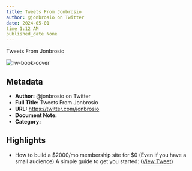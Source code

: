 ```yaml
---
title: Tweets From Jonbrosio
author: @jonbrosio on Twitter
date: 2024-05-01
time 1:12 AM
published_date None
---
```

Tweets From Jonbrosio

![rw-book-cover](https://pbs.twimg.com/profile_images/1555647748728205312/MszECt0T.jpg)

## Metadata
- **Author:** @jonbrosio on Twitter
- **Full Title:** Tweets From Jonbrosio
- **URL:** https://twitter.com/jonbrosio
- **Document Note:** 
- **Category:**

## Highlights
- How to build a $2000/mo membership site for $0
  (Even if you have a small audience)
  A simple guide to get you started: ([View Tweet](https://twitter.com/jonbrosio/status/1675866543471620098))
